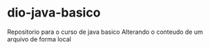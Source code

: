 # dio-java-basico
Repositorio para o curso de java basico
Alterando o conteudo de um arquivo de forma local

